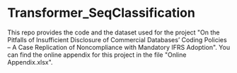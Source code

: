 # Transformer_SeqClassification
This repo provides the code and the dataset used for the project "On the Pitfalls of Insufficient Disclosure of Commercial Databases’ Coding Policies – A Case Replication of Noncompliance with Mandatory IFRS Adoption".
You can find the online appendix for this project in the file "Online Appendix.xlsx".
